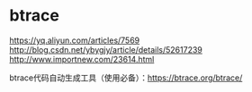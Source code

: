# btrace

https://yq.aliyun.com/articles/7569
http://blog.csdn.net/ybygjy/article/details/52617239
http://www.importnew.com/23614.html

btrace代码自动生成工具（使用必备）：https://btrace.org/btrace/

